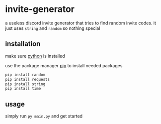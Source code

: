 # invite-generator

a useless discord invite generator that tries to find random invite codes. it just uses `string` and `random` so nothing special

## installation

make sure [python](https://www.python.org/downloads/) is installed

use the package manager [pip](https://pip.pypa.io/en/stable/) to install needed packages

```bash
pip install random
pip install requests
pip install string
pip install time
```

## usage

simply run `py main.py` and get started